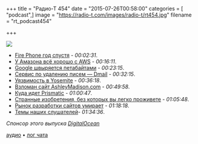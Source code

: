 +++
title = "Радио-Т 454"
date = "2015-07-26T00:58:00"
categories = [ "podcast",]
image = "https://radio-t.com/images/radio-t/rt454.jpg"
filename = "rt_podcast454"

+++

![](https://radio-t.com/images/radio-t/rt454.jpg)

- [Fire Phone год спустя](http://www.cnet.com/news/fire-phone-one-year-later-why-amazons-smartphone-flamed-out/) - *00:02:31*.
- [У Амазона всё хорошо с AWS](http://social.techcrunch.com/2015/07/23/amazons-aws-unit-reports-q2-revenue-of-1-8b-391m-profit/) - *00:16:11*.
- [Google швыряется петабайтами](http://prsm.tc/RJCvul) - *00:23:15*.
- [Сервис по удалению писем — Dmail](http://social.techcrunch.com/2015/07/23/dmail-makes-your-gmail-messages-self-destruct/) - *00:32:15*.
- [Уязвимость в Yosemite](http://www.theregister.co.uk/2015/07/22/os_x_root_hole/) - *00:36:18*.
- [Взломан сайт AshleyMadison.com](http://habrahabr.ru/post/263147/) - *00:49:58*.
- [Куда идет Prismatic](http://social.techcrunch.com/2015/07/20/prismatic-pivots/) - *01:00:47*.
- [Странные изобретения, без которых вы легко проживете](http://prsm.tc/dhAs0Y) - *01:05:48*.
- [Рынок разработки сайтов умирает](http://siliconrus.com/2015/07/digital-is-dying/) - *01:18:18*.
- [Темы наших слушателей](https://radio-t.com/p/2015/07/21/prep-454/)- *01:34:36*.

_Спонсор этого выпуска [DigitalOcean](https://do.co/radiot)_

[аудио](https://cdn.radio-t.com/rt_podcast454.mp3) • [лог чата](http://chat.radio-t.com/logs/radio-t-454.html)
<audio src="https://cdn.radio-t.com/rt_podcast454.mp3" preload="none"></audio>
